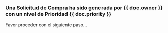 <h3>Una Solicitud de Compra ha sido generada por {{ doc.owner }} con un nivel de Prioridad {{ doc.priority }}</h3>

<p>Favor proceder con el siguiente paso...</p>
